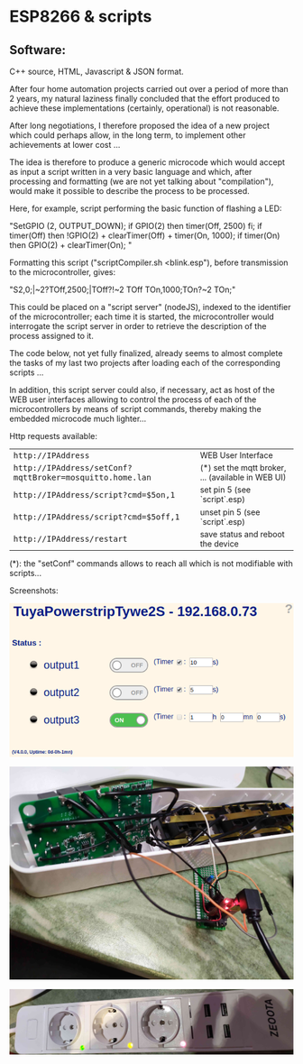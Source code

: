 ESP8266 & scripts
=================

Software:
---------

C++ source, HTML, Javascript & JSON format.

After four home automation projects carried out over a period of more than 2 years, my natural laziness finally concluded that the effort produced to achieve these implementations (certainly, operational) is not reasonable.

After long negotiations, I therefore proposed the idea of a new project which could perhaps allow, in the long term, to implement other achievements at lower cost ...

The idea is therefore to produce a generic microcode which would accept as input a script written in a very basic language and which, after processing and formatting (we are not yet talking about "compilation"), would make it possible to describe the process to be processed.

Here, for example, script performing the basic function of flashing a LED:

"SetGPIO (2, OUTPUT_DOWN); if GPIO(2) then timer(Off, 2500) fi; if timer(Off) then !GPIO(2) + clearTimer(Off) + timer(On, 1000); if timer(On) then GPIO(2) + clearTimer(On); "

Formatting this script ("scriptCompiler.sh <blink.esp"), before transmission to the microcontroller, gives:

"S2,0;|~2?TOff,2500;|TOff?!~2 TOff TOn,1000;TOn?~2 TOn;"

This could be placed on a "script server" (nodeJS), indexed to the identifier of the microcontroller; each time it is started, the microcontroller would interrogate the script server in order to retrieve the description of the process assigned to it.

The code below, not yet fully finalized, already seems to almost complete the tasks of my last two projects after loading each of the corresponding scripts ...

In addition, this script server could also, if necessary, act as host of the WEB user interfaces allowing to control the process of each of the microcontrollers by means of script commands, thereby making the embedded microcode much lighter...


Http requests available:
<table>
  <tr>
    <td><tt>http://IPAddress</tt></td>
    <td>WEB User Interface</td>
  </tr>
  <tr>
    <td><tt>http://IPAddress/setConf?mqttBroker=mosquitto.home.lan</tt></td>
    <td>(*) set the mqtt broker, ... (available in WEB UI)</td>
  </tr>
  <tr>
    <td><tt>http://IPAddress/script?cmd=$5on,1</tt></td>
    <td>set pin 5 (see `script`.esp)</td>
  </tr>
  <tr>
    <td><tt>http://IPAddress/script?cmd=$5off,1</tt></td>
    <td>unset pin 5 (see `script`.esp)</td>
  </tr>
  <tr>
    <td><tt>http://IPAddress/restart</tt></td>
    <td>save status and reboot the device</td>
  </tr>
</table>

(*): the "setConf" commands allows to reach all which is not modifiable with scripts...


Screenshots:

![](doc/screenshots/webui.png)

![](doc/screenshots/tuyaTywe2S_flash.jpg)

![](doc/screenshots/tuyaTywe2S.jpg)

